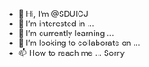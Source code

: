 - 👋 Hi, I’m @SDUICJ
- 👀 I’m interested in ...
- 🌱 I’m currently learning ... 
- 💞️ I’m looking to collaborate on ...
- 📫 How to reach me ... Sorry 

<!---
SDUICJ/SDUICJ is a ✨ special ✨ repository because its `README.md` (this file) appears on your GitHub profile.
You can click the Preview link to take a look at your changes.
--->
